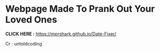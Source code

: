 # Webpage Made To Prank Out Your Loved Ones

**CLICK HERE :** https://mprshark.github.io/Date-Fixer/

Cr : untoldcoding 